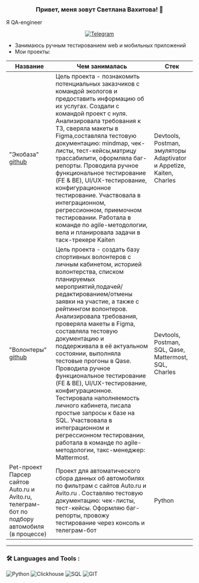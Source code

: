 
### <p align="center">Привет, меня зовут Светлана Вахитова! 👋</p>
Я QA-engineer
<div align="center">

  <a href="">[![Telegram](https://img.shields.io/badge/-Telegram-27A7E7?style=for-the-badge&logo=telegram)](https://t.me/MakryaS)</a>


</div>

* Занимаюсь ручным тестированием web и мобильных приложений
* Мои проекты: 

|Название | Чем занималась| Стек|
|----------------|-----------------|-----|
|"Экобаза" [github](https://github.com/SvetlanaVakhitova/portfolio/ecobaza)|Цель проекта - познакомить потенциальных заказчиков с командой экологов и предоставить информацию об их услугах. Создали с командой проект с нуля. Анализировала требования к ТЗ, сверяла макеты в Figma,составляла тестовую документацию: mindmap, чек-листы, тест-кейсы,матрицу трассабилити, оформляла баг-репорты. Проводила ручное функциональное тестирование (FE & BE), UI/UX-тестирование, конфигурационное тестирование. Участвовала в интеграционном, регрессионном, приемочном тестировании. Работала в команде по agile-методологии, вела и планировала задачи в таск-трекере Kaiten | Devtools, Postman, эмуляторы Adaptivator и Appetize, Kaiten, Charles |
|"Волонтеры" [github](https://github.com/SvetlanaVakhitova/portfolio/volontery)| Цель проекта - создать базу спортивных волонтеров c личным кабинетом, историей волонтерства, списком планируемых мероприятий,подачей/редактированием/отмены заявки на участие, а также с рейтиннгом волонтеров. Анализировала требования, проверяла макеты в Figma, составляла тестовую документацию и поддерживала в её актуальном состоянии, выполняла тестовые прогоны в Qase. Проводила ручное функциональное тестирование (FE & BE), UI/UX-тестирование, конфигурационное. Тестировала наполняемость личного кабинета, писала простые запросы к базе на SQL. Участвовала в интеграционном и регрессионном тестировании, работала в команде по agile-методологии, такс-менеджер: Mattermost. | Devtools, Postman, SQL, Qase, Mattermost, SQL, Charles |
|Pet-проект Парсер сайтов Auto.ru и Avito.ru, телеграм-бот по подбору автомобиля (в процессе)| Проект для автоматического сбора данных об автомобилях по фильтрам с сайтов Auto.ru и Avito.ru . Составляю тестовую документацию: чек-листы, тест-кейсы. Оформляю баг-репорты, провожу тестирование через консоль и телеграм-бот | Python |


<hr>

###  🛠️ Languages and Tools :  



![Python](https://img.shields.io/badge/-Python-FFF?style=for-the-badge&logo=python)
![Clickhouse](https://img.shields.io/badge/-Clickhouse-FFF?style=for-the-badge&logo=Clickhouse)
![SQL](https://img.shields.io/badge/-SQL-00A4EF?style=for-the-badge&logo=SQL)
![GIT](https://img.shields.io/badge/-GIT-FFF?style=for-the-badge&logo=GIT)
